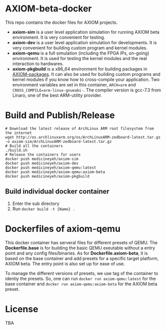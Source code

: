 # AXIOM-beta-docker
This repo contains the docker files for AXIOM projects.
* __axiom-sim__ is a user level application simulation for running AXIOM beta environment. It is very convenient for testing.
* __axiom-dev__ is a user level application simulation for developments. It is very convenient for building custom program and kernel modules.
* __axiom-qemu__ is a full simulation (including the FPGA IPs, on-going) environment. It is used for testing the kernel modules and the real interaction to hardwares.
* __axiom-pkgbuild__ is a x86_64 environment for building packages in [AXIOM-packages](https://github.com/axiom-PR-playground/AXIOM-packages). It can also be used for building custom programs and kernel modules if you know how to cross-compile your application. Two environment variables are set in this container, `ARCH=arm` and `CROSS_COMPILE=arm-linux-gnueabi-`. The compiler version is gcc-7.3 from Linaro, one of the best ARM-utility provider.

# Build and Publish/Release
```
# Download the latest release of ArchLinux ARM root filesystem from the internet
wget http://os.archlinuxarm.org/os/ArchLinuxARM-zedboard-latest.tar.gz -o axiom-sim/ArchLinuxARM-zedboard-latest.tar.gz
# Build all the containers
./build.sh
# Release the containers for users
docker push medicineyeh/axiom-sim
docker push medicineyeh/axiom-dev
docker push medicineyeh/axiom-qemu:latest
docker push medicineyeh/axiom-qemu:axiom-beta
docker push medicineyeh/axiom-pkgbuild
```

## Build individual docker container
1. Enter the sub directory
2. Run `docker build -t {Name} .`

# Dockerfiles of axiom-qemu
This docker container has serveral files for different presets of QEMU.
The __Dockerfile.base__ is for building the basic QEMU exeutable without a entry point and any config files/binaries.
As for __Dockerfile.axiom-beta__, it is based on the base container and add presets for a specific target platform, AXIOM beta. The entry point is also set up for ease of use.

To manage the different versions of presets, we use tag of the container to identiy the presets. So, one can run `docker run axiom-qemu:latest` for the base container and `docker run axiom-qemu:axiom-beta` for the AXIOM beta preset.

# License
TBA
